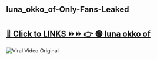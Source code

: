 
 ## luna_okko_of-Only-Fans-Leaked

# <h2><a href="https://clipsfans.com/luna_okko_of&ref=git">🔗 Click to LINKS ⏩⏩ 👉 🟢 luna okko of </a></h2>

<a href="https://clipsfans.com/luna_okko_of&ref=git" rel="nofollow" data-target="animated-image.originalLink"><img src="https://i.ibb.co.com/xMMVF88/686577567.gif" alt="Viral Video Original" style="max-width: 100%; display: inline-block;" data-target="animated-image.originalImage"></a>

